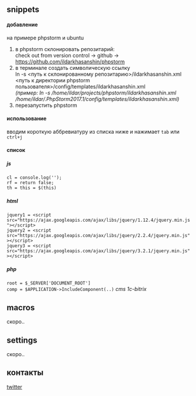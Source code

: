 ## snippets
#### добавление
на примере phpstorm и ubuntu
1. в phpstorm склонировать репозитарий:<br>
check out from version control -> github -> https://github.com/ildarkhasanshin/phpstorm
2. в терминале создать символическую ссылку<br>
ln -s <путь к склонированному репозитарию>/ildarkhasanshin.xml <путь к директории phpstorm пользователя>/config/templates/ildarkhasanshin.xml<br>
_(пример: ln -s /home/ildar/projects/phpstorm/ildarkhasanshin.xml /home/ildar/.PhpStorm2017.1/config/templates/ildarkhasanshin.xml)_
3. перезапустить phpstorm

#### использование
вводим короткую аббревиатуру из списка ниже и нажимает `tab` или `ctrl+j`

#### список
##### js
`cl = console.log('');`
<br>
`rf = return false;`
<br>
`th = this = $(this)`

##### html
`jquery1 = <script src="https://ajax.googleapis.com/ajax/libs/jquery/1.12.4/jquery.min.js"></script>`
<br>
`jquery2 = <script src="https://ajax.googleapis.com/ajax/libs/jquery/2.2.4/jquery.min.js"></script>`
<br>
`jquery3 = <script src="https://ajax.googleapis.com/ajax/libs/jquery/3.2.1/jquery.min.js"></script>`

##### php
`root = $_SERVER['DOCUMENT_ROOT']`
 <br>
`comp = $APPLICATION->IncludeComponent(..)` _cms 1c-bitrix_

## macros
скоро..

## settings
скоро..

## контакты
<a href="https://twitter.com/ildarkhasanshin" target="_blank">twitter</a>